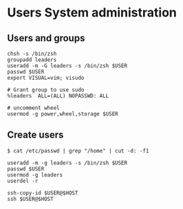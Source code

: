 # Users System administration

## Users and groups

```
chsh -s /bin/zsh
groupadd leaders
useradd -m -G leaders -s /bin/zsh $USER
passwd $USER
export VISUAL=vim; visudo

# Grant group to use sudo
%leaders  ALL=(ALL) NOPASSWD: ALL

# uncomment wheel
usermod -g power,wheel,storage $USER
```

## Create users

`$ cat /etc/passwd | grep "/home" | cut -d: -f1`

```
useradd -m -g leaders -s /bin/zsh $USER
passwd $USER
usermod -g leaders
userdel -r
```

```
ssh-copy-id $USER@$HOST
ssh $USER@$HOST
```
